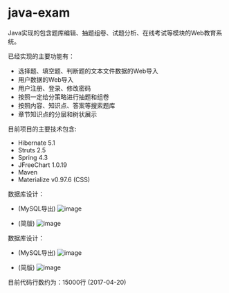 # java-exam
Java实现的包含题库编辑、抽题组卷、试题分析、在线考试等模块的Web教育系统。

已经实现的主要功能有：
- 选择题、填空题、判断题的文本文件数据的Web导入
- 用户数据的Web导入
- 用户注册、登录、修改密码
- 按照一定给分策略进行抽题和组卷
- 按照内容、知识点、答案等搜索题库
- 章节知识点的分层和树状展示

目前项目的主要技术包含:
- Hibernate 5.1 
- Struts 2.5
- Spring 4.3
- JFreeChart 1.0.19
- Maven
- Materialize v0.97.6 (CSS)

数据库设计：
- (MySQL导出)
![image](https://raw.githubusercontent.com/mikemelon/java-exam/master/screenshots/db_design1.bmp)

- (简版)
![image](https://raw.githubusercontent.com/mikemelon/java-exam/master/screenshots/db_design2.png)

数据库设计：
- (MySQL导出)
![image](https://raw.githubusercontent.com/mikemelon/java-exam/master/screenshots/db_design1.bmp)

- (简版)
![image](https://raw.githubusercontent.com/mikemelon/java-exam/master/screenshots/db_design2.png)

目前代码行数约为：15000行 (2017-04-20)